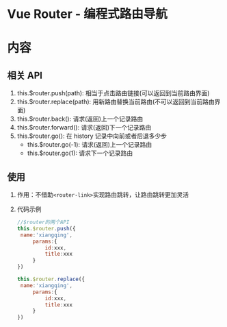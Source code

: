 # Vue Router - 编程式路由导航

# 内容

## 相关 API

1. this.$router.push(path): 相当于点击路由链接(可以返回到当前路由界面)
2. this.$router.replace(path): 用新路由替换当前路由(不可以返回到当前路由界面)
3. this.$router.back(): 请求(返回)上一个记录路由
4. this.$router.forward(): 请求(返回)下一个记录路由
5. this.$router.go(): 在 history 记录中向前或者后退多少步
    * this.$router.go(-1): 请求(返回)上一个记录路由
    * this.$router.go(1): 请求下一个记录路由

## 使用

1. 作用：不借助`<router-link>`实现路由跳转，让路由跳转更加灵活

2. 代码示例

   ```js
   //$router的两个API
   this.$router.push({
   	name:'xiangqing',
   		params:{
   			id:xxx,
   			title:xxx
   		}
   })
   
   this.$router.replace({
   	name:'xiangqing',
   		params:{
   			id:xxx,
   			title:xxx
   		}
   })
   ```